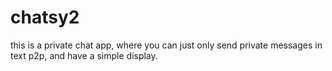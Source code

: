 # chatsy2
this is a private chat app, where you can just only send private messages in text p2p, and have a simple display.
